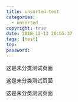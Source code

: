 ```yaml
---
title: unsorted-test
categories:
  - unsorted
copyright: true
date: 2018-12-13 20:55:37
tags: [test]
top:
password:
---
```


这是未分类测试页面

这是未分类测试页面

这是未分类测试页面